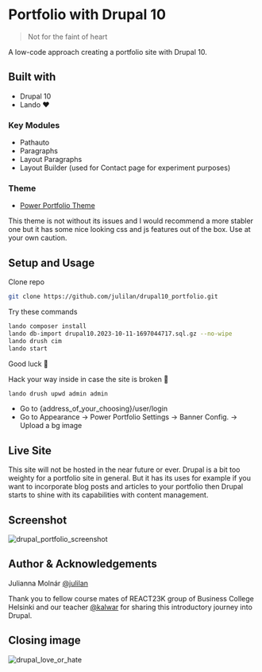 # Portfolio with Drupal 10

> Not for the faint of heart

A low-code approach creating a portfolio site with Drupal 10.

## Built with

- Drupal 10
- Lando ♥️

### Key Modules

- Pathauto
- Paragraphs
- Layout Paragraphs
- Layout Builder (used for Contact page for experiment purposes)

### Theme

- [Power Portfolio Theme](https://www.drupal.org/project/power_portfolio)

This theme is not without its issues and I would recommend a more stabler one but it has some nice looking css and js features out of the box. Use at your own caution.

## Setup and Usage

Clone repo
```bash
git clone https://github.com/julilan/drupal10_portfolio.git
```

Try these commands
```bash
lando composer install
lando db-import drupal10.2023-10-11-1697044717.sql.gz --no-wipe
lando drush cim
lando start
```

Good luck 🦔

Hack your way inside in case the site is broken 👻
```bash
lando drush upwd admin admin
```

- Go to {address_of_your_choosing}/user/login
- Go to Appearance -> Power Portfolio Settings -> Banner Config. -> Upload a bg image

## Live Site

This site will not be hosted in the near future or ever. Drupal is a bit too weighty for a portfolio site in general. But it has its uses for example if you want to incorporate blog posts and articles to your portfolio then Drupal starts to shine with its capabilities with content management.

## Screenshot

![drupal_portfolio_screenshot](https://github.com/julilan/drupal10_portfolio/assets/122397061/6e3ded67-dc91-4089-b3ba-5bbe1dd02fc3)

## Author & Acknowledgements

Julianna Molnár [@julilan](https://github.com/julilan)

Thank you to fellow course mates of REACT23K group of Business College Helsinki and our teacher [@kalwar](https://github.com/kalwar) for sharing this introductory journey into Drupal.

## Closing image

![drupal_love_or_hate](https://github.com/julilan/drupal10_portfolio/assets/122397061/43212134-1a87-4d01-ae0d-79c211a1cf6a)
